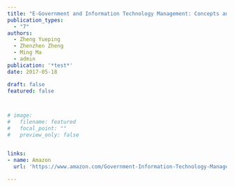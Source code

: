 ```yaml
---
title: "E-Government and Information Technology Management: Concepts and Best Practices (Chapter 5)"
publication_types:
  - "7"
authors:
  - Zheng Yueping
  - Zhenzhen Zheng
  - Ming Ma 
  - admin
publication: '*test*'
date: 2017-05-18

draft: false
featured: false



# image:
#   filename: featured
#   focal_point: ""
#   preview_only: false


links:
- name: Amazon
  url: 'https://www.amazon.com/Government-Information-Technology-Management-Practices-ebook/dp/B07JZL1CX9'

---
```


